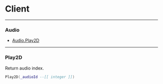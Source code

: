 # Client

---


### Audio

- [Audio.Play2D](#play2D)

---


### Play2D
Return audio index.

```lua
Play2D(_audioId --[[ integer ]])
```
